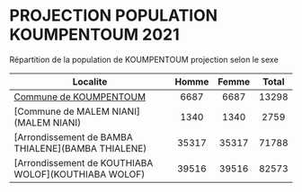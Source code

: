 # PROJECTION POPULATION KOUMPENTOUM 2021
	
Répartition de la population de KOUMPENTOUM projection selon le sexe
	
| Localite  | Homme | Femme | Total |
| --------- |:-----:|:-----:|:-----:|
| [Commune de KOUMPENTOUM](KOUMPENTOUM) | 6687 | 6687 | 13298 |
| [Commune de MALEM NIANI](MALEM NIANI) | 1340 | 1340 | 2759 |
| [Arrondissement de BAMBA THIALENE](BAMBA THIALENE) | 35317 | 35317 | 71788 |
| [Arrondissement de KOUTHIABA WOLOF](KOUTHIABA WOLOF) | 39516 | 39516 | 82573 |
